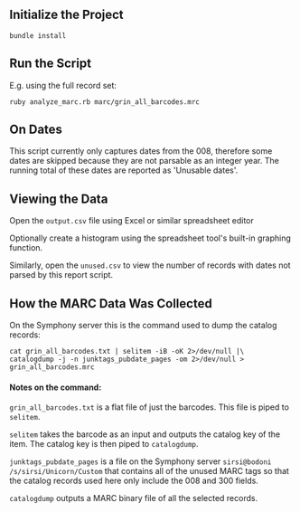 ## Initialize the Project
```apple js
bundle install
```
## Run the Script
E.g. using the full record set:
```apple js
ruby analyze_marc.rb marc/grin_all_barcodes.mrc
```

## On Dates
This script currently only captures dates from the 008, therefore some dates are skipped
because they are not parsable as an integer year. The running total of these dates are reported
as 'Unusable dates'.

## Viewing the Data
Open the `output.csv` file using Excel or similar spreadsheet editor

Optionally create a histogram using the spreadsheet tool's built-in graphing function.

Similarly, open the `unused.csv` to view the number of records with dates not parsed by this report script.

## How the MARC Data Was Collected
On the Symphony server this is the command used to dump the catalog records:
```apple js
cat grin_all_barcodes.txt | selitem -iB -oK 2>/dev/null |\
catalogdump -j -n junktags_pubdate_pages -om 2>/dev/null > grin_all_barcodes.mrc
```

#### Notes on the command: 
`grin_all_barcodes.txt` is a flat file of just the barcodes. This file is piped to `selitem`.

`selitem` takes the barcode as an input and outputs the catalog key of the item. The catalog key is then 
piped to `catalogdump`.
 
`junktags_pubdate_pages` is a file on the Symphony server `sirsi@bodoni /s/sirsi/Unicorn/Custom` that
contains all of the unused MARC tags so that the catalog records used here only include the 008 and 300 fields. 

`catalogdump` outputs a MARC binary file of all the selected records. 
